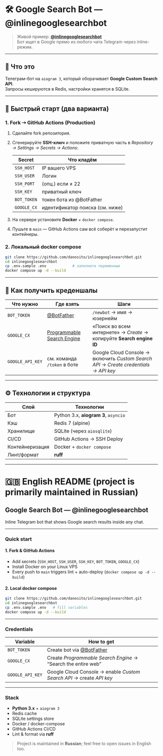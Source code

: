 # 🛠️ Google Search Bot — @inlinegooglesearchbot

> Живой пример: **[@inlinegooglesearchbot](https://t.me/inlinegooglesearchbot)**  
> Бот ищет в Google прямо из любого чата Telegram через inline-режим.

---

## 👀 Что это

Телеграм-бот на `aiogram 3`, который оборачивает **Google Custom Search API**.  
Запросы кешируются в Redis, настройки хранятся в SQLite.

---

## 🚀 Быстрый старт (два варианта)

### 1. Fork ⇢ GitHub Actions (Production)

1. Сделайте fork репозитория.  
2. Сгенерируйте **SSH-ключ** и положите приватную часть в *Repository → Settings → Secrets → Actions*:  

   | Secret        | Что кладём      |
   |---------------|-----------------|
   | `SSH_HOST`    | IP вашего VPS   |
   | `SSH_USER`    | Логин           |
   | `SSH_PORT`    | (опц.) если ≠ 22 |
   | `SSH_KEY`     | приватный ключ  |
   | `BOT_TOKEN`   | токен бота из @BotFather |
   | `GOOGLE_CX`   | идентификатор поиска (см. ниже) |

3. На сервере установите **Docker** + `docker compose`.  
4. Пушьте в `main` — GitHub Actions сам всё соберёт и перезапустит контейнеры.

### 2. Локальный docker compose

```bash
git clone https://github.com/danosito/inlinegooglesearchbot.git
cd inlinegooglesearchbot
cp .env.sample .env            # заполните переменные
docker compose up -d --build
````

---

## 🔑 Как получить креденшалы

| Что нужно        | Где взять                                                                                     | Шаги                                                                                 |
| ---------------- | --------------------------------------------------------------------------------------------- | ------------------------------------------------------------------------------------ |
| `BOT_TOKEN`      | [@BotFather](https://t.me/BotFather)                                                          | `/newbot` → имя → юзернейм                                                           |
| `GOOGLE_CX`      | [Programmable Search Engine](https://programmablesearchengine.google.com/controlpanel/create) | «Поиск во всем интернете» → *Create* → копируйте **Search engine ID**                |
| `GOOGLE_API_KEY` | см. команда `/token` в боте                                                                   | Google Cloud Console → включить *Custom Search API* → *Create credentials → API key* |

---

## ⚙️ Технологии и структура

| Слой            | Технологии                           |
| --------------- |--------------------------------------|
| Бот             | Python 3.x, **aiogram 3**, `asyncio` |
| Кэш             | Redis 7 (alpine)                     |
| Хранилище       | SQLite (через `aiosqlite`)           |
| CI/CD           | GitHub Actions → SSH Deploy          |
| Контейнеризация | Docker + `docker compose`            |
| Линт/формат     | **ruff**                             |

---

# 🇬🇧 English README (project is primarily maintained in Russian)

## Google Search Bot — @inlinegooglesearchbot

Inline Telegram bot that shows Google search results inside any chat.

---

### Quick start

#### 1. Fork & GitHub Actions

* Add secrets (`SSH_HOST`, `SSH_USER`, `SSH_KEY`, `BOT_TOKEN`, `GOOGLE_CX`)
* Install Docker on your Linux VPS
* Every push to `main` triggers lint + auto-deploy (`docker compose up -d --build`)

#### 2. Local docker compose

```bash
git clone https://github.com/danosito/inlinegooglesearchbot.git
cd inlinegooglesearchbot
cp .env.sample .env   # fill variables
docker compose up -d --build
```

---

### Credentials

| Variable         | How to get                                                           |
| ---------------- | -------------------------------------------------------------------- |
| `BOT_TOKEN`      | Create bot via [@BotFather](https://t.me/BotFather)                  |
| `GOOGLE_CX`      | Create *Programmable Search Engine* → “Search the entire web”        |
| `GOOGLE_API_KEY` | Google Cloud Console → enable *Custom Search API* → create *API key* |

---

### Stack

* **Python 3.x** + `aiogram 3`
* Redis cache
* SQLite settings store
* Docker / docker-compose
* GitHub Actions CI/CD
* Lint & format via **ruff**

> Project is maintained in **Russian**; feel free to open issues in English too.
